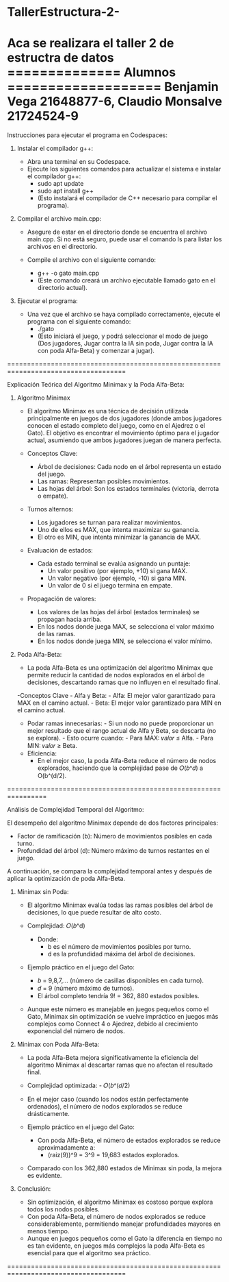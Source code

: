 # TallerEstructura-2-
Aca se realizara el taller 2 de estructra de datos
============== Alumnos ===================
Benjamin Vega 21648877-6, Claudio Monsalve 21724524-9
=========================================================================================================================================

Instrucciones para ejecutar el programa en Codespaces:

1. Instalar el compilador g++:
    - Abra una terminal en su Codespace.
    - Ejecute los siguientes comandos para actualizar el sistema e instalar el compilador g++:
        - sudo apt update
        - sudo apt install g++
        - (Esto instalará el compilador de C++ necesario para compilar el programa).

2. Compilar el archivo main.cpp:
    - Asegure de estar en el directorio donde se encuentra el archivo main.cpp. Si no está seguro, puede usar el comando ls para listar los archivos en el directorio.

    - Compile el archivo con el siguiente comando:
        - g++ -o gato main.cpp
        - (Este comando creará un archivo ejecutable llamado gato en el directorio actual).

3. Ejecutar el programa:
    - Una vez que el archivo se haya compilado correctamente, ejecute el programa con el siguiente comando:
        - ./gato
        - (Esto iniciará el juego, y podrá seleccionar el modo de juego (Dos jugadores, Jugar contra la IA sin poda, Jugar contra la IA             con poda Alfa-Beta) y comenzar a jugar).
   
====================================================================================

Explicación Teórica del Algoritmo Minimax y la Poda Alfa-Beta:

1. Algoritmo Minimax
    - El algoritmo Minimax es una técnica de decisión utilizada principalmente en juegos de dos jugadores (donde ambos jugadores conocen el estado completo del juego, como en el Ajedrez o el Gato). El objetivo es encontrar el movimiento óptimo para el jugador actual, asumiendo que ambos jugadores juegan de manera perfecta.

    - Conceptos Clave:
        - Árbol de decisiones: Cada nodo en el árbol representa un estado del juego.
        - Las ramas: Representan posibles movimientos.
        - Las hojas del árbol: Son los estados terminales (victoria, derrota o empate).
          
    - Turnos alternos:
        - Los jugadores se turnan para realizar movimientos.
        - Uno de ellos es MAX, que intenta maximizar su ganancia.
        - El otro es MIN, que intenta minimizar la ganancia de MAX.
      
    - Evaluación de estados:
        - Cada estado terminal se evalúa asignando un puntaje:
            - Un valor positivo (por ejemplo, +10) si gana MAX.
            - Un valor negativo (por ejemplo, -10) si gana MIN.
            - Un valor de 0 si el juego termina en empate.
          
    - Propagación de valores:
        - Los valores de las hojas del árbol (estados terminales) se propagan hacia arriba.
        - En los nodos donde juega MAX, se selecciona el valor máximo de las ramas.
        - En los nodos donde juega MIN, se selecciona el valor mínimo.
     
2. Poda Alfa-Beta:
    - La poda Alfa-Beta es una optimización del algoritmo Minimax que permite reducir la cantidad de nodos explorados en el árbol de decisiones, descartando ramas que no influyen en el resultado final.

    -Conceptos Clave
        - Alfa y Beta:
            - Alfa: El mejor valor garantizado para MAX en el camino actual.
            - Beta: El mejor valor garantizado para MIN en el camino actual.
   - Podar ramas innecesarias:
         - Si un nodo no puede proporcionar un mejor resultado que el rango actual de Alfa y Beta, se descarta (no se explora).
         - Esto ocurre cuando:
             - Para MAX: 𝑣𝑎𝑙𝑜𝑟 ≤ Alfa.
             - Para MIN: 𝑣𝑎𝑙𝑜𝑟 ≥ Beta.
    - Eficiencia:
        - En el mejor caso, la poda Alfa-Beta reduce el número de nodos explorados, haciendo que la complejidad pase de 𝑂(𝑏^𝑑) a O(b^(d/2).

================================================================

Análisis de Complejidad Temporal del Algoritmo:

El desempeño del algoritmo Minimax depende de dos factores principales:
- Factor de ramificación (b): Número de movimientos posibles en cada turno.
- Profundidad del árbol (d): Número máximo de turnos restantes en el juego.
    
A continuación, se compara la complejidad temporal antes y después de aplicar la optimización de poda Alfa-Beta.

1. Minimax sin Poda:
    - El algoritmo Minimax evalúa todas las ramas posibles del árbol de decisiones, lo que puede resultar de alto costo.
    - Complejidad:
            𝑂(𝑏^d)
      - Donde:
        - b es el número de movimientos posibles por turno.
        - d es la profundidad máxima del árbol de decisiones.

   
    - Ejemplo práctico en el juego del Gato:
        - 𝑏 = 9,8,7,... (número de casillas disponibles en cada turno).
        - 𝑑 = 9 (número máximo de turnos).
        - El árbol completo tendría 9! = 362, 880 estados posibles.
    
    - Aunque este número es manejable en juegos pequeños como el Gato, Minimax sin optimización se vuelve impráctico en juegos más             complejos como Connect 4 o Ajedrez, debido al crecimiento exponencial del número de nodos.
   

2. Minimax con Poda Alfa-Beta:
    - La poda Alfa-Beta mejora significativamente la eficiencia del algoritmo Minimax al descartar ramas que no afectan el resultado           final.
    - Complejidad optimizada:
            - 𝑂(𝑏^(𝑑/2)
   
    - En el mejor caso (cuando los nodos están perfectamente ordenados), el número de nodos explorados se reduce drásticamente.

    - Ejemplo práctico en el juego del Gato:
        - Con poda Alfa-Beta, el número de estados explorados se reduce aproximadamente a:
            - (raiz(9))^9 = 3^9 = 19,683 estados explorados.

   - Comparado con los 362,880 estados de Minimax sin poda, la mejora es evidente.

3. Conclusión:
    - Sin optimización, el algoritmo Minimax es costoso porque explora todos los nodos posibles.
    - Con poda Alfa-Beta, el número de nodos explorados se reduce considerablemente, permitiendo manejar profundidades mayores en menos        tiempo.
    - Aunque en juegos pequeños como el Gato la diferencia en tiempo no es tan evidente, en juegos más complejos la poda Alfa-Beta es          esencial para que el algoritmo sea práctico.

====================================================================================
